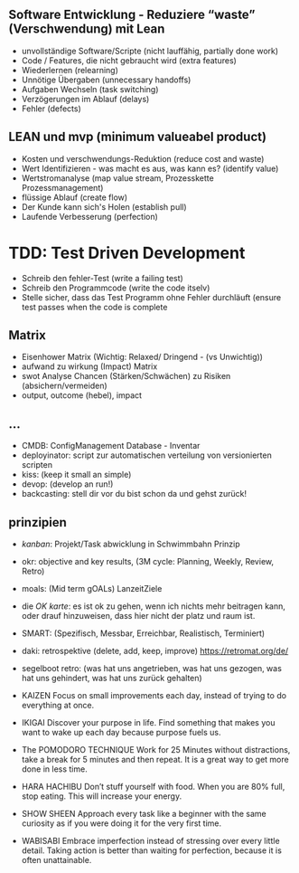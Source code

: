 ## Software Entwicklung - Reduziere “waste” (Verschwendung) mit Lean 
 * unvollständige Software/Scripte (nicht lauffähig, partially done work) 
 * Code / Features, die nicht gebraucht wird (extra features) 
 * Wiederlernen (relearning) 
 *  Unnötige Übergaben (unnecessary handoffs)
 * Aufgaben Wechseln (task switching) 
 * Verzögerungen im Ablauf (delays) 
 * Fehler (defects)

## LEAN und mvp (minimum valueabel product)
* Kosten und verschwendungs-Reduktion (reduce cost and waste) 
* Wert Identifizieren - was macht es aus, was kann es? (identify value) 
* Wertstromanalyse (map value stream, Prozesskette Prozessmanagement) 
* flüssige Ablauf (create flow) 
* Der Kunde kann sich's Holen (establish pull) 
* Laufende Verbesserung (perfection)


# TDD: Test Driven Development
* Schreib den fehler-Test (write a failing test)
* Schreib den Programmcode (write the code itselv)
* Stelle sicher, dass das Test Programm ohne Fehler durchläuft (ensure test passes when the code 
is complete

## Matrix
* Eisenhower Matrix (Wichtig: Relaxed/ Dringend - (vs Unwichtig))
* aufwand zu wirkung (Impact) Matrix
* swot Analyse Chancen (Stärken/Schwächen) zu Risiken (absichern/vermeiden)
* output, outcome (hebel), impact

## ...
* CMDB: ConfigManagement Database - Inventar
* deployinator: script zur automatischen verteilung von versionierten scripten 
* kiss: (keep it small an simple)
* devop: (develop an run!)
* backcasting: stell dir vor du bist schon da und gehst zurück!

## prinzipien

* _kanban_: Projekt/Task abwicklung in Schwimmbahn Prinzip
* okr: objective and key results, (3M cycle: Planning, Weekly, Review, Retro) 
* moals: (Mid term gOALs) LanzeitZiele
* die *OK karte*: es ist ok zu gehen, wenn ich nichts mehr beitragen kann, oder drauf hinzuweisen, dass hier nicht der platz und raum ist.
* SMART: (Spezifisch, Messbar, Erreichbar, Realistisch, Terminiert)
* daki: retrospektive (delete, add, keep, improve) https://retromat.org/de/
* segelboot retro: (was hat uns angetrieben, was hat uns gezogen, was hat uns gehindert, was hat uns zurück gehalten)

* KAIZEN
Focus on small improvements each day, instead of trying to do everything at once.
* IKIGAI
Discover your purpose in life. Find something that makes you want to wake up each day because purpose fuels us.
* The POMODORO TECHNIQUE
Work for 25 Minutes without distractions, take a break for 5 minutes and then repeat. It is a great way to get more done in less time.
* HARA HACHIBU
Don’t stuff yourself with food. When you are 80% full, stop eating. This will increase your energy.
* SHOW SHEEN
Approach every task like a beginner with the same curiosity as if you were doing it for the very first time.
* WABISABI
Embrace imperfection instead of stressing over every little detail. Taking action is better than waiting for perfection, because it is often unattainable.
